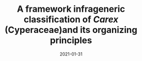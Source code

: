 ---
title: "A framework infrageneric classification of <i>Carex</i> (Cyperaceae)and its organizing principles"
collection: publications
permalink: /publication/Roalson et al 2021 JSE Classification Carex
date: 2021-01-31
venue: 'Journal of Systematics and Evolution'
paperurl: '/files/pdf/research/Roalson et al 2021 JSE Classification Carex.pdf'
link: 'https://doi.org/10.1111/jse.12722'
#code: 'https://doi.org/...'
#github: 'https://github.com/jimarcor/...'
citation: 'Roalson EH, Jiménez-Mejías P, Hipp AL, Benítez-Benítez C, Bruederle LP, Chung K-S, Escudero M, Ford BA, Ford K, Gebauer S, Gehrke B, Hahn M, Hayat MQ, Hoffmann MH, Jin X-F, Kim S, Larridon I, Léveillé-Bourret É, Lu Y-F, Luceño M, Maguilla E, <B>Márquez-Corro JI</B>, Martín-Bravo S, Masaki T, Míguez M, Naczi RFC, Reznicek AA, Spalink D, Starr JR, Uzma, Villaverde T, Waterway MJ, Wilson KL, Zhang S. 2021. &quot;A framework infrageneric classification of Carex (Cyperaceae)and its organizing principles&quot; <i>Journal of Systematics and Evolution</i> 59(4): 726-762. doi:10.7717/peerj.11336'
---